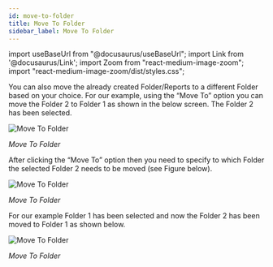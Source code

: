 ```yaml
---
id: move-to-folder
title: Move To Folder
sidebar_label: Move To Folder
---
```

import useBaseUrl from "@docusaurus/useBaseUrl";
import Link from '@docusaurus/Link';
import Zoom from "react-medium-image-zoom";
import "react-medium-image-zoom/dist/styles.css";

You can also move the already created Folder/Reports to a different Folder based on your choice. For our example, using the “Move To” option you can move the Folder 2 to Folder 1 as shown in the below screen. The Folder 2 has been selected.

  <div style={{textAlign: 'center'}}>
    <Zoom>
      <img alt="Move To Folder" src={useBaseUrl('doc-images/user-guide/folder5_.png')}/>
    </Zoom>
  </div>

*Move To Folder*

After clicking the “Move To” option then you need to specify to which Folder the selected Folder 2 needs to be moved (see Figure below).

  <div style={{textAlign: 'center'}}>
    <Zoom>
      <img alt="Move To Folder" src={useBaseUrl('doc-images/user-guide/folder6_.png')}/>
    </Zoom>
  </div>

*Move To Folder*

For our example Folder 1 has been selected and now the Folder 2 has been moved to Folder 1 as shown below.

  <div style={{textAlign: 'center'}}>
    <Zoom>
      <img alt="Move To Folder" src={useBaseUrl('doc-images/user-guide/folder7_.png')}/>
    </Zoom>
  </div>

*Move To Folder*


